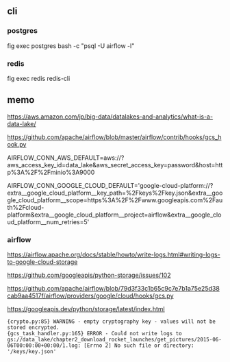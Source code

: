 ## cli

### postgres

fig exec postgres bash -c "psql -U airflow -l"


### redis

fig exec redis redis-cli

## memo

https://aws.amazon.com/jp/big-data/datalakes-and-analytics/what-is-a-data-lake/

https://github.com/apache/airflow/blob/master/airflow/contrib/hooks/gcs_hook.py

AIRFLOW_CONN_AWS_DEFAULT=aws://?aws_access_key_id=data_lake&aws_secret_access_key=password&host=http%3A%2F%2Fminio%3A9000

AIRFLOW_CONN_GOOGLE_CLOUD_DEFAULT='google-cloud-platform://?extra__google_cloud_platform__key_path=%2Fkeys%2Fkey.json&extra__google_cloud_platform__scope=https%3A%2F%2Fwww.googleapis.com%2Fauth%2Fcloud-platform&extra__google_cloud_platform__project=airflow&extra__google_cloud_platform__num_retries=5'

### airflow

https://airflow.apache.org/docs/stable/howto/write-logs.html#writing-logs-to-google-cloud-storage

https://github.com/googleapis/python-storage/issues/102

https://github.com/apache/airflow/blob/79d3f33c1b65c9c7e7b1a75e25d38cab9aa4517f/airflow/providers/google/cloud/hooks/gcs.py

https://googleapis.dev/python/storage/latest/index.html

```
{crypto.py:85} WARNING - empty cryptography key - values will not be stored encrypted.
{gcs_task_handler.py:165} ERROR - Could not write logs to gs://data_lake/chapter2_download_rocket_launches/get_pictures/2015-06-06T00:00:00+00:00/1.log: [Errno 2] No such file or directory: '/keys/key.json'
```
